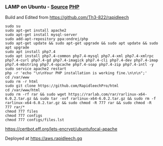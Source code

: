 ### LAMP on Ubuntu - [Source](https://web.archive.org/web/20180323030918/https://howtoubuntu.org/how-to-install-lamp-on-ubuntu) [PHP](https://web.archive.org/web/20200923164429/https://www.cloudbooklet.com/upgrade-php-version-to-php-7-4-on-ubuntu/)

Build and Edited from https://github.com/Th3-822/rapidleech

````
sudo su
sudo apt-get install apache2
sudo apt-get install mysql-server
sudo add-apt-repository ppa:ondrej/php
sudo apt-get update && sudo apt-get upgrade && sudo apt update && sudo apt upgrade
sudo apt install php7.4
sudo apt install php7.4-common php7.4-mysql php7.4-xml php7.4-xmlrpc php7.4-curl php7.4-gd php7.4-imagick php7.4-cli php7.4-dev php7.4-imap php7.4-mbstring php7.4-opcache php7.4-soap php7.4-zip php7.4-intl -y
sudo service apache2 restart
php -r 'echo "\n\nYour PHP installation is working fine.\n\n\n";'
cd /var/www
sudo rm -r html
sudo git clone https://github.com/RapidleechPro/html
cd /var/www/html
sudo rm -rf rar && sudo wget https://rarlab.com/rar/rarlinux-x64-6.0.2.tar.gz && sudo tar -xvf rarlinux-x64-6.0.2.tar.gz && sudo rm -f rarlinux-x64-6.0.2.tar.gz && sudo chmod -R 777 rar && sudo chmod -R 777 rar/*
chmod 777 files
chmod 777 configs
chmod 777 configs/files.lst
````

https://certbot.eff.org/lets-encrypt/ubuntufocal-apache

Deployed at https://aws.rapidleech.gq

